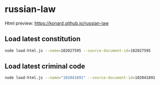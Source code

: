# russian-law

Html preview: https://konard.github.io/russian-law

## Load latest constitution
```sh
node load-html.js --name=102027595 --source-document-id=102027595
```

## Load latest criminal code
```sh
node load-html.js --name="102041891" --source-document-id=102041891
```